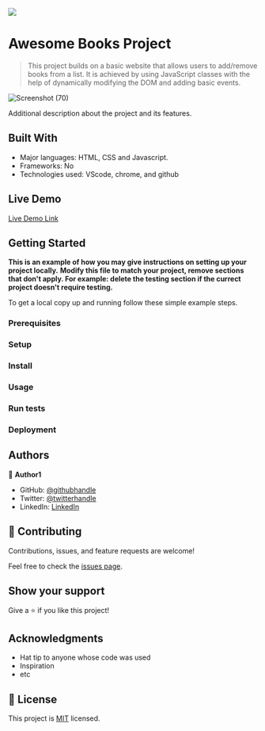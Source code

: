 ![](https://img.shields.io/badge/Microverse-blueviolet)

# Awesome Books Project 


> This project builds on a basic website that allows users to add/remove books from a list. It is achieved by using JavaScript classes with the help of dynamically modifying the DOM and adding basic events.

![Screenshot (70)](https://user-images.githubusercontent.com/61976324/148301182-f7a12595-f658-4b13-9244-7c36127457ea.png)


Additional description about the project and its features.

## Built With

- Major languages: HTML, CSS and Javascript.
- Frameworks: No
- Technologies used: VScode, chrome, and github

## Live Demo

[Live Demo Link](https://livedemo.com)


## Getting Started

**This is an example of how you may give instructions on setting up your project locally.**
**Modify this file to match your project, remove sections that don't apply. For example: delete the testing section if the currect project doesn't require testing.**


To get a local copy up and running follow these simple example steps.

### Prerequisites

### Setup

### Install

### Usage

### Run tests

### Deployment



## Authors

👤 **Author1**

- GitHub: [@githubhandle](https://github.com/oyelakinG9/setup_project.git)
- Twitter: [@twitterhandle](https://github.com/oyelakinG9/setup_project.git)
- LinkedIn: [LinkedIn](https://www.linkedin.com/in/oyelakin-ridwan-4b4a02b6)

## 🤝 Contributing

Contributions, issues, and feature requests are welcome!

Feel free to check the [issues page](../../issues/).

## Show your support

Give a ⭐️ if you like this project!

## Acknowledgments

- Hat tip to anyone whose code was used
- Inspiration
- etc

## 📝 License

This project is [MIT](./MIT.md) licensed.
